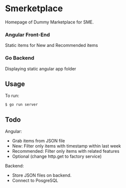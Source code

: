 # Smerketplace

Homepage of Dummy Marketplace for SME.

### Angular Front-End

Static items for New and Recommended items

### Go Backend

Displaying static angular app folder

## Usage

To run:

```
$ go run server
```

## Todo

Angular:
- Grab items from JSON file
- New: Filter only items with timestamp within last week
- Recommended: Filter only items with related features
- Optional (change http.get to factory service)

Backend:
- Store JSON files on backend.
- Connect to PosgreSQL